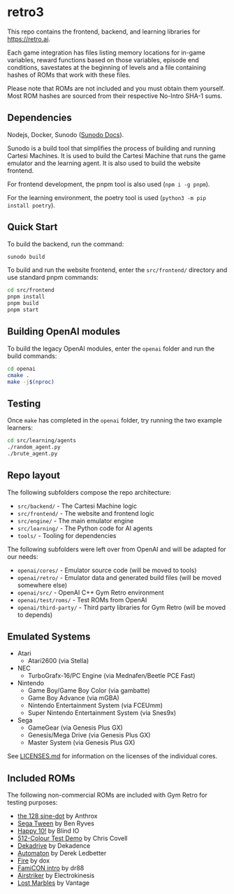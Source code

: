 # retro3

This repo contains the frontend, backend, and learning libraries for https://retro.ai.

Each game integration has files listing memory locations for in-game variables, reward functions based on those variables, episode end conditions, savestates at the beginning of levels and a file containing hashes of ROMs that work with these files.

Please note that ROMs are not included and you must obtain them yourself. Most ROM hashes are sourced from their respective No-Intro SHA-1 sums.

## Dependencies

Nodejs, Docker, Sunodo ([Sunodo Docs](https://docs.sunodo.io/guide/introduction/installing)).

Sunodo is a build tool that simplifies the process of building and running Cartesi Machines. It is used to build the Cartesi Machine that runs the game emulator and the learning agent. It is also used to build the website frontend.

For frontend development, the pnpm tool is also used (`npm i -g pnpm`).

For the learning environment, the poetry tool is used (`python3 -m pip install poetry`).

## Quick Start

To build the backend, run the command:

```bash
sunodo build
```

To build and run the website frontend, enter the `src/frontend/` directory and use standard pnpm commands:

```bash
cd src/frontend
pnpm install
pnpm build
pnpm start
```

## Building OpenAI modules

To build the legacy OpenAI modules, enter the `openai` folder and run the build commands:

```bash
cd openai
cmake .
make -j$(nproc)
```

## Testing

Once `make` has completed in the `openai` folder, try running the two example learners:

```bash
cd src/learning/agents
./random_agent.py
./brute_agent.py
```

## Repo layout

The following subfolders compose the repo architecture:

* `src/backend/` - The Cartesi Machine logic
* `src/frontend/` - The website and frontend logic
* `src/engine/` - The main emulator engine
* `src/learning/` - The Python code for AI agents
* `tools/` - Tooling for dependencies

The following subfolders were left over from OpenAI and will be adapted for our needs:

* `openai/cores/` - Emulator source code (will be moved to tools)
* `openai/retro/` - Emulator data and generated build files (will be moved somewhere else)
* `openai/src/` - OpenAI C++ Gym Retro environment
* `openai/test/roms/` - Test ROMs from OpenAI
* `openai/third-party/` - Third party libraries for Gym Retro (will be moved to depends)

## Emulated Systems

- Atari
	- Atari2600 (via Stella)
- NEC
	- TurboGrafx-16/PC Engine (via Mednafen/Beetle PCE Fast)
- Nintendo
	- Game Boy/Game Boy Color (via gambatte)
	- Game Boy Advance (via mGBA)
	- Nintendo Entertainment System (via FCEUmm)
	- Super Nintendo Entertainment System (via Snes9x)
- Sega
	- GameGear (via Genesis Plus GX)
	- Genesis/Mega Drive (via Genesis Plus GX)
	- Master System (via Genesis Plus GX)

See [LICENSES.md](openai/LICENSES.md) for information on the licenses of the individual cores.

## Included ROMs

The following non-commercial ROMs are included with Gym Retro for testing purposes:

- [the 128 sine-dot](http://www.pouet.net/prod.php?which=2762) by Anthrox
- [Sega Tween](https://pdroms.de/files/gamegear/sega-tween) by Ben Ryves
- [Happy 10!](http://www.pouet.net/prod.php?which=52716) by Blind IO
- [512-Colour Test Demo](https://pdroms.de/files/pcengine/512-colour-test-demo) by Chris Covell
- [Dekadrive](http://www.pouet.net/prod.php?which=67142) by Dekadence
- [Automaton](https://pdroms.de/files/atari2600/automaton-minigame-compo-2003) by Derek Ledbetter
- [Fire](http://privat.bahnhof.se/wb800787/gb/demo/64/) by dox
- [FamiCON intro](http://www.pouet.net/prod.php?which=53497) by dr88
- [Airstriker](https://pdroms.de/genesis/airstriker-v1-50-genesis-game) by Electrokinesis
- [Lost Marbles](https://pdroms.de/files/gameboyadvance/lost-marbles) by Vantage
